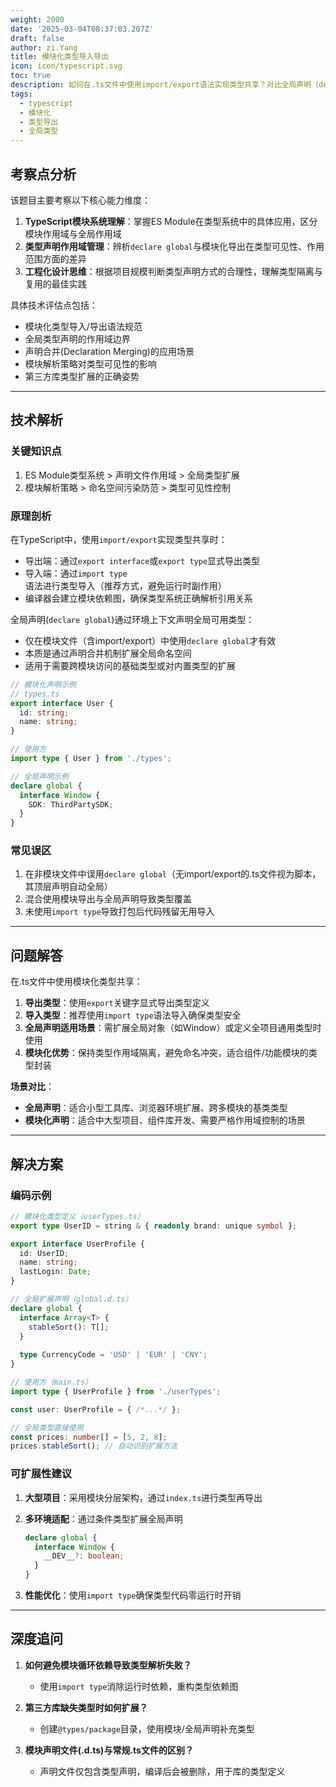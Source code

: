 ```yaml
---
weight: 2000
date: '2025-03-04T08:37:03.207Z'
draft: false
author: zi.Yang
title: 模块化类型导入导出
icon: icon/typescript.svg
toc: true
description: 如何在.ts文件中使用import/export语法实现类型共享？对比全局声明（declare global）与模块化声明的适用场景。
tags:
  - typescript
  - 模块化
  - 类型导出
  - 全局类型
---
```


## 考察点分析

该题目主要考察以下核心能力维度：

1. **TypeScript模块系统理解**：掌握ES Module在类型系统中的具体应用，区分模块作用域与全局作用域
2. **类型声明作用域管理**：辨析`declare global`与模块化导出在类型可见性、作用范围方面的差异
3. **工程化设计思维**：根据项目规模判断类型声明方式的合理性，理解类型隔离与复用的最佳实践

具体技术评估点包括：

- 模块化类型导入/导出语法规范
- 全局类型声明的作用域边界
- 声明合并(Declaration Merging)的应用场景
- 模块解析策略对类型可见性的影响
- 第三方库类型扩展的正确姿势

---

## 技术解析

### 关键知识点

1. ES Module类型系统 > 声明文件作用域 > 全局类型扩展
2. 模块解析策略 > 命名空间污染防范 > 类型可见性控制

### 原理剖析

在TypeScript中，使用`import/export`实现类型共享时：

- 导出端：通过`export interface`或`export type`显式导出类型
- 导入端：通过`import type`语法进行类型导入（推荐方式，避免运行时副作用）
- 编译器会建立模块依赖图，确保类型系统正确解析引用关系

全局声明(`declare global`)通过环境上下文声明全局可用类型：

- 仅在模块文件（含import/export）中使用`declare global`才有效
- 本质是通过声明合并机制扩展全局命名空间
- 适用于需要跨模块访问的基础类型或对内置类型的扩展

```typescript
// 模块化声明示例
// types.ts
export interface User {
  id: string;
  name: string;
}

// 使用方
import type { User } from './types';

// 全局声明示例
declare global {
  interface Window {
    SDK: ThirdPartySDK;
  }
}
```

### 常见误区

1. 在非模块文件中误用`declare global`（无import/export的.ts文件视为脚本，其顶层声明自动全局）
2. 混合使用模块导出与全局声明导致类型覆盖
3. 未使用`import type`导致打包后代码残留无用导入

---

## 问题解答

在.ts文件中使用模块化类型共享：

1. **导出类型**：使用`export`关键字显式导出类型定义
2. **导入类型**：推荐使用`import type`语法导入确保类型安全
3. **全局声明适用场景**：需扩展全局对象（如Window）或定义全项目通用类型时使用
4. **模块化优势**：保持类型作用域隔离，避免命名冲突，适合组件/功能模块的类型封装

**场景对比**：

- **全局声明**：适合小型工具库、浏览器环境扩展、跨多模块的基类类型
- **模块化声明**：适合中大型项目、组件库开发、需要严格作用域控制的场景

---

## 解决方案

### 编码示例

```typescript
// 模块化类型定义（userTypes.ts）
export type UserID = string & { readonly brand: unique symbol };

export interface UserProfile {
  id: UserID;
  name: string;
  lastLogin: Date;
}

// 全局扩展声明（global.d.ts）
declare global {
  interface Array<T> {
    stableSort(): T[];
  }
  
  type CurrencyCode = 'USD' | 'EUR' | 'CNY';
}

// 使用方（main.ts）
import type { UserProfile } from './userTypes';

const user: UserProfile = { /*...*/ };

// 全局类型直接使用
const prices: number[] = [5, 2, 8];
prices.stableSort(); // 自动识别扩展方法
```

### 可扩展性建议

1. **大型项目**：采用模块分层架构，通过`index.ts`进行类型再导出
2. **多环境适配**：通过条件类型扩展全局声明

   ```typescript
   declare global {
     interface Window {
       __DEV__?: boolean;
     }
   }
   ```

3. **性能优化**：使用`import type`确保类型代码零运行时开销

---

## 深度追问

1. **如何避免模块循环依赖导致类型解析失败？**
   - 使用`import type`消除运行时依赖，重构类型依赖图

2. **第三方库缺失类型时如何扩展？**
   - 创建`@types/package`目录，使用模块/全局声明补充类型

3. **模块声明文件(.d.ts)与常规.ts文件的区别？**
   - 声明文件仅包含类型声明，编译后会被删除，用于库的类型定义
